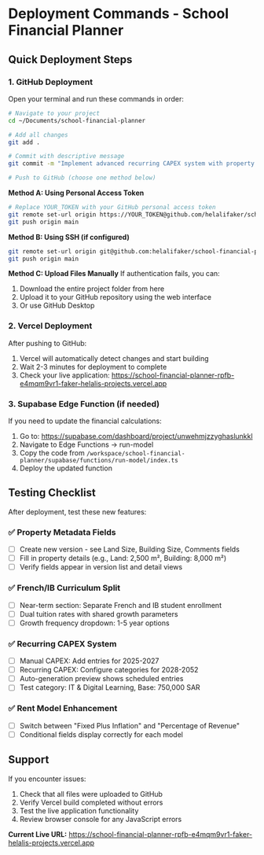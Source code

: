 # Deployment Commands - School Financial Planner

## Quick Deployment Steps

### 1. GitHub Deployment

Open your terminal and run these commands in order:

```bash
# Navigate to your project
cd ~/Documents/school-financial-planner

# Add all changes
git add .

# Commit with descriptive message
git commit -m "Implement advanced recurring CAPEX system with property metadata fields"

# Push to GitHub (choose one method below)
```

**Method A: Using Personal Access Token**
```bash
# Replace YOUR_TOKEN with your GitHub personal access token
git remote set-url origin https://YOUR_TOKEN@github.com/helalifaker/school-financial-planner.git
git push origin main
```

**Method B: Using SSH (if configured)**
```bash
git remote set-url origin git@github.com:helalifaker/school-financial-planner.git
git push origin main
```

**Method C: Upload Files Manually**
If authentication fails, you can:
1. Download the entire project folder from here
2. Upload it to your GitHub repository using the web interface
3. Or use GitHub Desktop

### 2. Vercel Deployment

After pushing to GitHub:
1. Vercel will automatically detect changes and start building
2. Wait 2-3 minutes for deployment to complete
3. Check your live application: https://school-financial-planner-rpfb-e4mqm9vr1-faker-helalis-projects.vercel.app

### 3. Supabase Edge Function (if needed)

If you need to update the financial calculations:
1. Go to: https://supabase.com/dashboard/project/unwehmjzzyghaslunkkl
2. Navigate to Edge Functions → run-model
3. Copy the code from `/workspace/school-financial-planner/supabase/functions/run-model/index.ts`
4. Deploy the updated function

## Testing Checklist

After deployment, test these new features:

### ✅ Property Metadata Fields
- [ ] Create new version - see Land Size, Building Size, Comments fields
- [ ] Fill in property details (e.g., Land: 2,500 m², Building: 8,000 m²)
- [ ] Verify fields appear in version list and detail views

### ✅ French/IB Curriculum Split  
- [ ] Near-term section: Separate French and IB student enrollment
- [ ] Dual tuition rates with shared growth parameters
- [ ] Growth frequency dropdown: 1-5 year options

### ✅ Recurring CAPEX System
- [ ] Manual CAPEX: Add entries for 2025-2027
- [ ] Recurring CAPEX: Configure categories for 2028-2052
- [ ] Auto-generation preview shows scheduled entries
- [ ] Test category: IT & Digital Learning, Base: 750,000 SAR

### ✅ Rent Model Enhancement
- [ ] Switch between "Fixed Plus Inflation" and "Percentage of Revenue"
- [ ] Conditional fields display correctly for each model

## Support

If you encounter issues:
1. Check that all files were uploaded to GitHub
2. Verify Vercel build completed without errors
3. Test the live application functionality
4. Review browser console for any JavaScript errors

**Current Live URL:** https://school-financial-planner-rpfb-e4mqm9vr1-faker-helalis-projects.vercel.app